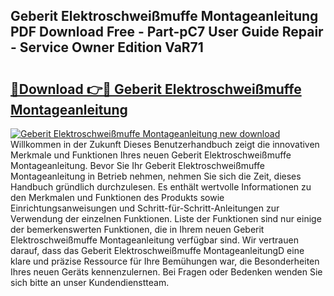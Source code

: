 ## Geberit Elektroschweißmuffe Montageanleitung PDF Download Free - Part-pC7 User Guide Repair - Service Owner Edition VaR71

# <h2><a href="http://df7who8.blite.top/?on=Geberit+Elektroschwei%c3%9fmuffe+Montageanleitung">🔗Download 👉🔴 Geberit Elektroschweißmuffe Montageanleitung</a></h2>

[![Geberit Elektroschweißmuffe Montageanleitung new download](https://i.imgur.com/lujVjoI.png)](http://df7who8.blite.top/?on=Geberit+Elektroschwei%c3%9fmuffe+Montageanleitung)
Willkommen in der Zukunft Dieses Benutzerhandbuch zeigt die innovativen Merkmale und Funktionen Ihres neuen Geberit Elektroschweißmuffe Montageanleitung. Bevor Sie Ihr Geberit Elektroschweißmuffe Montageanleitung in Betrieb nehmen, nehmen Sie sich die Zeit, dieses Handbuch gründlich durchzulesen. Es enthält wertvolle Informationen zu den Merkmalen und Funktionen des Produkts sowie Einrichtungsanweisungen und Schritt-für-Schritt-Anleitungen zur Verwendung der einzelnen Funktionen. Liste der Funktionen sind nur einige der bemerkenswerten Funktionen, die in Ihrem neuen Geberit Elektroschweißmuffe Montageanleitung verfügbar sind. Wir vertrauen darauf, dass das Geberit Elektroschweißmuffe MontageanleitungD eine klare und präzise Ressource für Ihre Bemühungen war, die Besonderheiten Ihres neuen Geräts kennenzulernen. Bei Fragen oder Bedenken wenden Sie sich bitte an unser Kundendienstteam.
